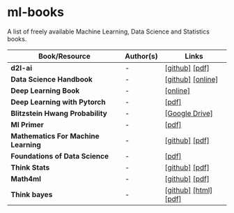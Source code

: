 # ml-books
A list of freely available Machine Learning, Data Science and Statistics books.

| Book/Resource| Author(s) | Links|
|-----------|----------------------------|-----------------------------------------------|
| **d2l-ai**| - | [[github]](https://github.com/d2l-ai/d2l-en) [[pdf]](https://d2l.ai/d2l-en.pdf)|
| **Data Science Handbook**| - | [[github]](https://github.com/jakevdp/PythonDataScienceHandbook) [[online]](https://jakevdp.github.io/PythonDataScienceHandbook/) |
| **Deep Learning Book**| - | [[online]](https://www.deeplearningbook.org/) |
| **Deep Learning with Pytorch**| - | [[pdf]](https://pytorch.org/assets/deep-learning/Deep-Learning-with-PyTorch.pdf) |
| **Blitzstein Hwang Probability**| - | [[Google Drive]](https://drive.google.com/file/d/1VmkAAGOYCTORq1wxSQqy255qLJjTNvBI/view)|
|**Ml Primer**| - | [[pdf]](https://www.confetti.ai/assets/ml-primer/ml_primer.pdf) |
|**Mathematics For Machine Learning**| - |[[github]](https://github.com/mml-book/mml-book.github.io) [[pdf]](https://mml-book.github.io/book/mml-book.pdf)|
| **Foundations of Data Science**|- | [[pdf]](https://www.cs.cornell.edu/jeh/book.pdf)|
|**Think Stats**| - |[[github]](https://github.com/AllenDowney/ThinkStats2) [[pdf]](https://greenteapress.com/thinkstats/thinkstats.pdf)
|**Math4ml**| - |[[github]](https://github.com/gwthomas/math4ml) [[pdf]](https://gwthomas.github.io/docs/math4ml.pdf)|
|**Think bayes**| - |[[github]](https://github.com/AllenDowney/ThinkBayes) [[html]](http://www.greenteapress.com/thinkbayes/html/index.html) [[pdf]](http://www.greenteapress.com/thinkbayes/thinkbayes.pdf)|
